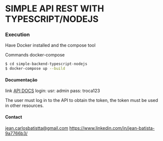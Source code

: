 # SIMPLE API REST WITH TYPESCRIPT/NODEJS

### Execution

Have Docker installed and the compose tool

Commands docker-compose

```sh
$ cd simple-backend-typescript-nodejs
$ docker-compose up --build
```

#### Documentação

link [API DOCS](http://localhost:3000/docs/)
login: 
    usr: admin
    pass: troca123

The user must log in to the API to obtain the token, the token must be used in other resources.

#### Contact
jean.carlosbatistta@gmail.com
https://www.linkedin.com/in/jean-batista-9a7766b3/